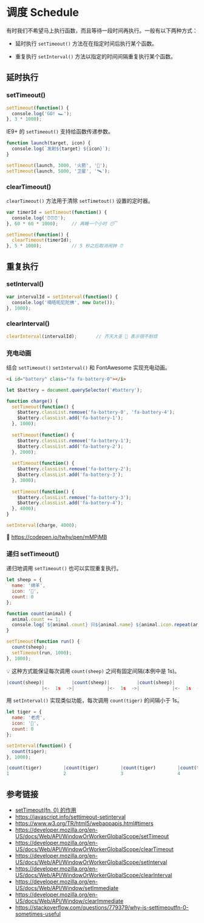 # 调度 Schedule

有时我们不希望马上执行函数，而且等待一段时间再执行。一般有以下两种方式：
* 延时执行 `setTimeout()` 方法在在指定时间后执行某个函数。

* 重复执行 `setInterval()` 方法以指定的时间间隔重复执行某个函数。

## 延时执行
### setTimeout()
```javascript
setTimeout(function() {
  console.log('GO! 🏎');
}, 3 * 1000);
```
IE9+ 的 `setTimeout()` 支持给函数传递参数。
```javascript
function launch(target, icon) {
  console.log(`发射${target} ${icon}`);
}

setTimeout(launch, 3000, '火箭', '🚀');
setTimeout(launch, 5000, '卫星', '🛰');
```

### clearTimeout()
`clearTimeout()` 方法用于清除 `setTimetout()` 设置的定时器。
```javascript
var timerId = setTimeout(function() {
  console.log('⏰⏰⏰');
}, 60 * 60 * 1000);     // 再睡一个小时 😴

setTimeout(function() {
  clearTimeout(timerId);
}, 5 * 1000);           // 5 秒之后取消闹钟 ⏰
```

## 重复执行
### setInterval()
```javascript
var intervalId = setInterval(function() {
  console.log('喃唔呃尼陀佛', new Date());
}, 1000);
```

### clearInterval()
```javascript
clearInterval(intervalId);       // 齐天大圣 🙉 表示很不耐烦
```

### 充电动画
结合 `setTimeout()` `setInterval()` 和 FontAwesome 实现充电动画。
```html
<i id="battery" class="fa fa-battery-0"></i>
```
```javascript
let $battery = document.querySelector('#battery');

function charge() {
  setTimeout(function() {
    $battery.classList.remove('fa-battery-0', 'fa-battery-4');
    $battery.classList.add('fa-battery-1');
  }, 1000);
  
  setTimeout(function() {
    $battery.classList.remove('fa-battery-1');
    $battery.classList.add('fa-battery-2');
  }, 2000);
  
  setTimeout(function() {
    $battery.classList.remove('fa-battery-2');
    $battery.classList.add('fa-battery-3');
  }, 3000);
  
  setTimeout(function() {
    $battery.classList.remove('fa-battery-3');
    $battery.classList.add('fa-battery-4');
  }, 4000);
}

setInterval(charge, 4000);
```
🚀 https://codepen.io/twhy/pen/mMPjMB

### 递归 setTimeout()
递归地调用 `setTimeout()` 也可以实现重复执行。
```javascript
let sheep = {
  name: '绵羊',
  icon: '🐑',
  count: 0
};

function count(animal) {
  animal.count += 1;
  console.log(`${animal.count} 只${animal.name} ${animal.icon.repeat(animal.count)}`);
}

setTimeout(function run() {
  count(sheep);
  setTimeout(run, 1000);
}, 1000);
```
💡 这种方式能保证每次调用 `count(sheep)` 之间有固定间隔(本例中是 1s)。
```javascript
|count(sheep)|          |count(sheep)|          |count(sheep)|          |count(sheep)|
             |<-  1s  ->|            |<-  1s  ->|            |<-  1s  ->|            |
```

用 `setInterval()` 实现类似功能，每次调用 `count(tiger)` 的间隔小于 1s。
```javascript
let tiger = {
  name: '老虎',
  icon: '🐯',
  count: 0
};

setInterval(function() {
  count(tiger);
}, 1000);
```
```javascript
|count(tiger)        |count(tiger)        |count(tiger)        |count(tiger)        |count(tiger)
1                    2                    3                    4                    5
```


## 参考链接
* [setTimeout(fn, 0) 的作用](http://pandacafe.net/post/337)
* https://javascript.info/settimeout-setinterval
* https://www.w3.org/TR/html5/webappapis.html#timers
* https://developer.mozilla.org/en-US/docs/Web/API/WindowOrWorkerGlobalScope/setTimeout
* https://developer.mozilla.org/en-US/docs/Web/API/WindowOrWorkerGlobalScope/clearTimeout
* https://developer.mozilla.org/en-US/docs/Web/API/WindowOrWorkerGlobalScope/setInterval
* https://developer.mozilla.org/en-US/docs/Web/API/WindowOrWorkerGlobalScope/clearInterval
* https://developer.mozilla.org/en-US/docs/Web/API/Window/setImmediate
* https://developer.mozilla.org/en-US/docs/Web/API/Window/clearImmediate
* https://stackoverflow.com/questions/779379/why-is-settimeoutfn-0-sometimes-useful

